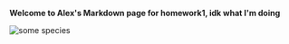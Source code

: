 **Welcome to Alex's Markdown page for homework1, idk what I'm doing**

![some species](hchen234/tfcb_homework01/images/acanthomyrmex_ferox.jpg)

